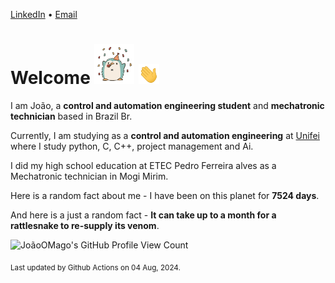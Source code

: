 [LinkedIn](https://www.linkedin.com/in/joão-pedro-gozzoli-b95641301/) &bull;
[Email](joaopedrogozzoli@gmail.com)

# Welcome <img src="happy.gif" height="64px" /> <img src="wave.gif" height="32px" />

I am João, a  **control and automation engineering student** and **mechatronic technician** based in Brazil Br.

Currently, I am studying as a **control and automation engineering** at [Unifei](https://unifei.edu.br) where I study python, C, C++, project management and Ai.

I did my high school education at ETEC Pedro Ferreira alves as a Mechatronic technician in Mogi Mirim.

Here is a random fact about me - I have been on this planet for **7524 days**.

And here is a just a random fact -  **It can take up to a month for a rattlesnake to re-supply its venom**.

![JoãoOMago's GitHub Profile View Count](https://komarev.com/ghpvc/?username=JoaoOMago)

<sub>Last updated by Github Actions on 04 Aug, 2024.</sub>
